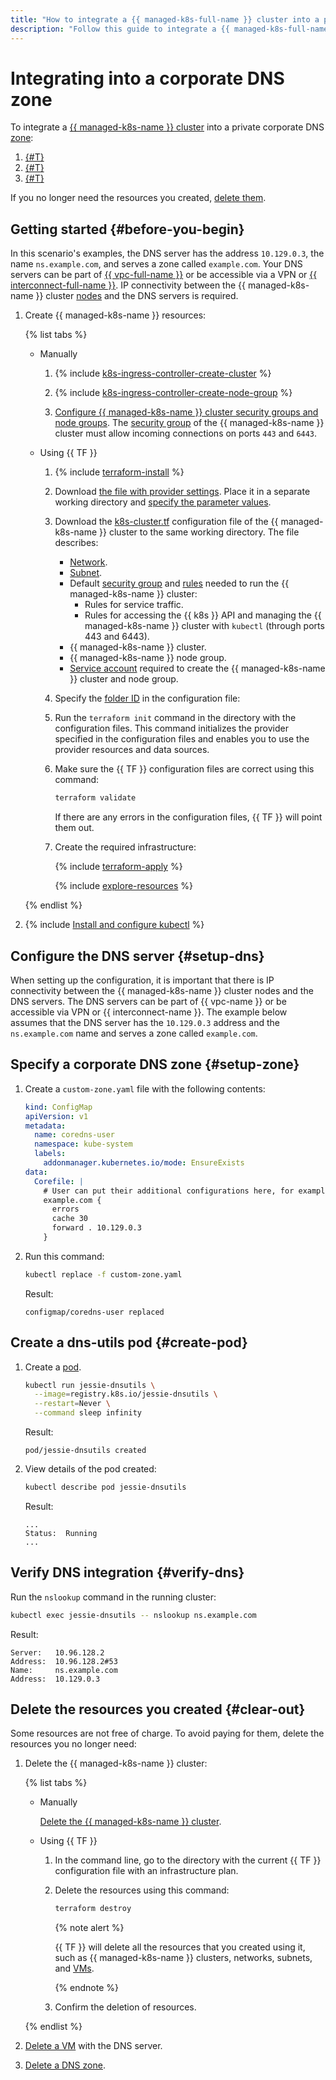 ```yaml
---
title: "How to integrate a {{ managed-k8s-full-name }} cluster into a private corporate DNS zone"
description: "Follow this guide to integrate a {{ managed-k8s-full-name }} cluster into a private corporate DNS zone."
---
```


# Integrating into a corporate DNS zone

To integrate a [{{ managed-k8s-name }} cluster](../concepts/index.md#kubernetes-cluster) into a private corporate DNS [zone](../../dns/concepts/dns-zone.md):
1. [{#T}](#setup-zone)
1. [{#T}](#create-pod)
1. [{#T}](#verify-dns)

If you no longer need the resources you created, [delete them](#clear-out).

## Getting started {#before-you-begin}

In this scenario's examples, the DNS server has the address `10.129.0.3`, the name `ns.example.com`, and serves a zone called `example.com`. Your DNS servers can be part of [{{ vpc-full-name }}](../../vpc/) or be accessible via a VPN or [{{ interconnect-full-name }}](../../interconnect/index.yaml). IP connectivity between the {{ managed-k8s-name }} cluster [nodes](../concepts/index.md#node-group) and the DNS servers is required.
1. Create {{ managed-k8s-name }} resources:

   {% list tabs %}

   - Manually

     1. {% include [k8s-ingress-controller-create-cluster](../../_includes/application-load-balancer/k8s-ingress-controller-create-cluster.md) %}

     1. {% include [k8s-ingress-controller-create-node-group](../../_includes/application-load-balancer/k8s-ingress-controller-create-node-group.md) %}

     1. [Configure {{ managed-k8s-name }} cluster security groups and node groups](../operations/connect/security-groups.md). The [security group](../../vpc/concepts/security-groups.md) of the {{ managed-k8s-name }} cluster must allow incoming connections on ports `443` and `6443`.

   - Using {{ TF }}

     1. {% include [terraform-install](../../_includes/terraform-install.md) %}
     1. Download [the file with provider settings](https://github.com/yandex-cloud/examples/tree/master/tutorials/terraform/provider.tf). Place it in a separate working directory and [specify the parameter values](../../tutorials/infrastructure-management/terraform-quickstart.md#configure-provider).
     1. Download the [k8s-cluster.tf](https://github.com/yandex-cloud/examples/tree/master/tutorials/terraform/managed-kubernetes/k8s-cluster.tf) configuration file of the {{ managed-k8s-name }} cluster to the same working directory. The file describes:
        * [Network](../../vpc/concepts/network.md#network).
        * [Subnet](../../vpc/concepts/network.md#subnet).
        * Default [security group](../../vpc/concepts/security-groups.md) and [rules](../operations/connect/security-groups.md) needed to run the {{ managed-k8s-name }} cluster:
          * Rules for service traffic.
          * Rules for accessing the {{ k8s }} API and managing the {{ managed-k8s-name }} cluster with `kubectl` (through ports 443 and 6443).
        * {{ managed-k8s-name }} cluster.
        * {{ managed-k8s-name }} node group.
        * [Service account](../../iam/concepts/users/service-accounts.md) required to create the {{ managed-k8s-name }} cluster and node group.
     1. Specify the [folder ID](../../resource-manager/operations/folder/get-id.md) in the configuration file:
     1. Run the `terraform init` command in the directory with the configuration files. This command initializes the provider specified in the configuration files and enables you to use the provider resources and data sources.
     1. Make sure the {{ TF }} configuration files are correct using this command:

        ```bash
        terraform validate
        ```

        If there are any errors in the configuration files, {{ TF }} will point them out.
     1. Create the required infrastructure:

        {% include [terraform-apply](../../_includes/mdb/terraform/apply.md) %}

        {% include [explore-resources](../../_includes/mdb/terraform/explore-resources.md) %}

   {% endlist %}

1. {% include [Install and configure kubectl](../../_includes/managed-kubernetes/kubectl-install.md) %}

## Configure the DNS server {#setup-dns}

When setting up the configuration, it is important that there is IP connectivity between the {{ managed-k8s-name }} cluster nodes and the DNS servers. The DNS servers can be part of {{ vpc-name }} or be accessible via VPN or {{ interconnect-name }}. The example below assumes that the DNS server has the `10.129.0.3` address and the `ns.example.com` name and serves a zone called `example.com`.

## Specify a corporate DNS zone {#setup-zone}

1. Create a `custom-zone.yaml` file with the following contents:

   ```yaml
   kind: ConfigMap
   apiVersion: v1
   metadata:
     name: coredns-user
     namespace: kube-system
     labels:
       addonmanager.kubernetes.io/mode: EnsureExists
   data:
     Corefile: |
       # User can put their additional configurations here, for example:
       example.com {
         errors
         cache 30
         forward . 10.129.0.3
       }
   ```

1. Run this command:

   ```bash
   kubectl replace -f custom-zone.yaml
   ```

   Result:

   ```text
   configmap/coredns-user replaced
   ```

## Create a dns-utils pod {#create-pod}

1. Create a [pod](../concepts/index.md#pod).

   ```bash
   kubectl run jessie-dnsutils \
     --image=registry.k8s.io/jessie-dnsutils \
     --restart=Never \
     --command sleep infinity
   ```

   Result:

   ```text
   pod/jessie-dnsutils created
   ```

1. View details of the pod created:

   ```bash
   kubectl describe pod jessie-dnsutils
   ```

   Result:

   ```text
   ...
   Status:  Running
   ...
   ```

## Verify DNS integration {#verify-dns}

Run the `nslookup` command in the running cluster:

```bash
kubectl exec jessie-dnsutils -- nslookup ns.example.com
```

Result:

```text
Server:   10.96.128.2
Address:  10.96.128.2#53
Name:     ns.example.com
Address:  10.129.0.3
```

## Delete the resources you created {#clear-out}

Some resources are not free of charge. To avoid paying for them, delete the resources you no longer need:
1. Delete the {{ managed-k8s-name }} cluster:

   {% list tabs %}

   - Manually

     [Delete the {{ managed-k8s-name }} cluster](../operations/kubernetes-cluster/kubernetes-cluster-delete.md).

   - Using {{ TF }}

     1. In the command line, go to the directory with the current {{ TF }} configuration file with an infrastructure plan.
     1. Delete the resources using this command:

        ```bash
        terraform destroy
        ```

        {% note alert %}

        {{ TF }} will delete all the resources that you created using it, such as {{ managed-k8s-name }} clusters, networks, subnets, and [VMs](../../compute/concepts/vm.md).

        {% endnote %}

     1. Confirm the deletion of resources.

   {% endlist %}

1. [Delete a VM](../../compute/operations/vm-control/vm-delete.md) with the DNS server.
1. [Delete a DNS zone](../../dns/operations/zone-delete.md).